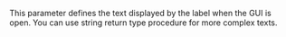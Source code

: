 This parameter defines the text displayed by the label when the GUI is open. You can use string return type procedure for more complex texts.
